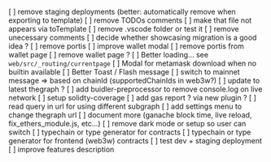 [ ] remove staging deployments (better: automatically remove when exporting to template)
[ ] remove TODOs comments
[ ] make that file not appears via toTemplate
[ ] remove .vscode folder or test it
[ ] remove unecessary comments
[ ] decide whether showcasing migration is a good idea ?
[ ] remove portis
[ ] improve wallet modal
[ ] remove portis from wallet page
[ ] remove wallet page ?
[ ] Better loading... see `web/src/_routing/currentpage`
[ ] Modal for metamask download when no builtin available
[ ] Better Toast / Flash message
[ ] switch to mainnet message => based on chainId (supportedChainIds in web3w?)
[ ] update to latest thegraph ?
[ ] add buidler-preprocessor to remove console.log on live network
[ ] setup solidty-coverage
[ ] add gas report ? via new plugin ?
[ ] read query in url for using different subgraph
[ ] add settings menu to change thegraph url
[ ] document more (ganache block time, live reload, fix_ethers_module.js, etc...)
[ ] remove dark mode or setup so user can switch
[ ] typechain or type generator for contracts
[ ] typechain or type generator for frontend (web3w) contracts
[ ] test dev + staging deployment
[ ] improve features description
